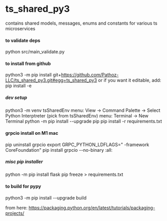 # ts_shared_py3
contains shared models, messages, enums and constants for various ts microservices

#### to validate deps
python src/main_validate.py


#### to install from github
python3 -m pip install git+https://github.com/Pathoz-LLC/ts_shared_py3.git#egg=ts_shared_py3
or if you want it editable, add:  pip install -e


##### dev setup
python3 -m venv tsSharedEnv
menu:   View -> Command Palette -> Select Python Interptreter  (pick from tsSharedEnv)
menu:   Terminal -> New Terminal
python -m pip install --upgrade pip
pip install -r requirements.txt


#### grpcio install on M1 mac
pip uninstall grpcio
export GRPC_PYTHON_LDFLAGS=" -framework CoreFoundation"
pip install grpcio --no-binary :all:


##### misc pip installer
python -m pip install flask
pip freeze > requirements.txt


#### to build for pypy
python3 -m pip install --upgrade build

from here:
https://packaging.python.org/en/latest/tutorials/packaging-projects/